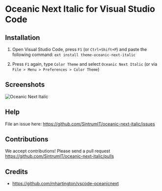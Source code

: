 # Oceanic Next Italic for Visual Studio Code

## Installation
1. Open Visual Studio Code, press `F1` (or `Ctrl+Shift+P`) and paste the following command: `ext install theme-oceanic-next-italic`

2. Press `F1` again, type `Color Theme` and select `Oceanic Next Italic` (or via `File > Menu > Preferences > Color Theme`)

## Screenshots
![Oceanic Next Italic](https://raw.githubusercontent.com/SintrumIT/oceanic-next-italic/master/images/screenshot.png "Oceanic Next Italic")

## Help
File an issue here:
https://github.com/SintrumIT/oceanic-next-italic/issues

## Contributions
We accept contributions! Please send a pull request
https://github.com/SintrumIT/oceanic-next-italic/pulls

## Credits
* https://github.com/mhartington/vscode-oceanicnext
